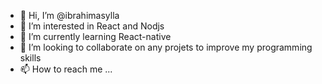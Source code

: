 - 👋 Hi, I’m @ibrahimasylla
- 👀 I’m interested in React and Nodjs
- 🌱 I’m currently learning React-native
- 💞️ I’m looking to collaborate on any projets to improve my programming skills
- 📫 How to reach me ...

<!---
ibrahimasylla/ibrahimasylla is a ✨ special ✨ repository because its `README.md` (this file) appears on your GitHub profile.
You can click the Preview link to take a look at your changes.
--->
